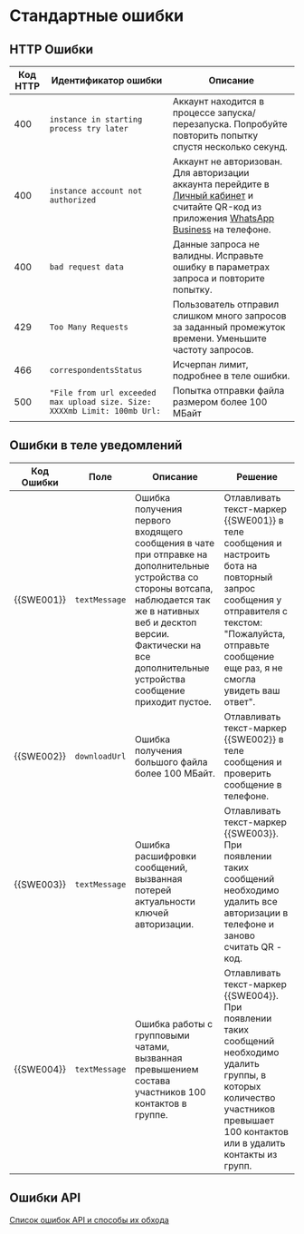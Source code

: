 # Стандартные ошибки

## HTTP Ошибки

Код HTTP | Идентификатор ошибки | Описание
----- | ----- | -----
400 | `instance in starting process try later` | Аккаунт находится в процессе запуска/перезапуска. Попробуйте повторить попытку спустя несколько секунд.
400 | `instance account not authorized` | Аккаунт не авторизован. Для авторизации аккаунта перейдите в [Личный кабинет](https://console.green-api.com) и считайте QR-код из приложения [WhatsApp Business](https://www.whatsapp.com/business/) на телефоне.
400 | `bad request data` | Данные запроса не валидны. Исправьте ошибку в параметрах запроса и повторите попытку.
429 | `Too Many Requests` | Пользователь отправил слишком много запросов за заданный промежуток времени. Уменьшите частоту запросов.
466 | `correspondentsStatus` | Исчерпан лимит, подробнее в теле ошибки.
500 | `"File from url exceeded max upload size. Size: XXXXmb Limit: 100mb Url:` | Попытка отправки файла размером более 100 МБайт

## Ошибки в теле уведомлений

| Код Ошибки | Поле          | Описание                                                                                                                                                                                                                                     | Решение                                                                                                                                                                                                |
|------------|---------------|----------------------------------------------------------------------------------------------------------------------------------------------------------------------------------------------------------------------------------------------|--------------------------------------------------------------------------------------------------------------------------------------------------------------------------------------------------------|
| {{SWE001}} | `textMessage` | Ошибка получения первого входящего сообщения в чате при отправке на дополнительные устройства со стороны вотсапа, наблюдается так же в нативных веб и десктоп версии. Фактически на все дополнительные устройства сообщение приходит пустое. | Отлавливать текст-маркер {{SWE001}} в теле сообщения и настроить бота на повторный запрос сообщения у отправителя с текстом: "Пожалуйста, отправьте сообщение еще раз, я не смогла увидеть ваш ответ". |
| {{SWE002}} | `downloadUrl` | Ошибка получения большого файла более 100 МБайт.                                                                                                                                                                                             | Отлавливать текст-маркер {{SWE002}} в теле сообщения и проверить сообщение в телефоне.                                                                                                                 |
| {{SWE003}} | `textMessage` | Ошибка расшифровки сообщений, вызванная потерей актуальности ключей авторизации.                                                                                                                                                             | Отлавливать текст-маркер {{SWE003}}. При появлении таких сообщений необходимо удалить все авторизации в телефоне и заново считать QR - код.                                                            |
| {{SWE004}} | `textMessage` | Ошибка работы с групповыми чатами, вызванная превышением состава участников 100 контактов в группе.                                                                                                                                          | Отлавливать текст-маркер {{SWE004}}. При появлении таких сообщений необходимо удалить группы, в которых количество участников превышает 100 контактов или в удалить контакты из групп.                 |

## Ошибки API

[Список ошибок API и способы их обхода](https://github.com/green-api/docs/issues)